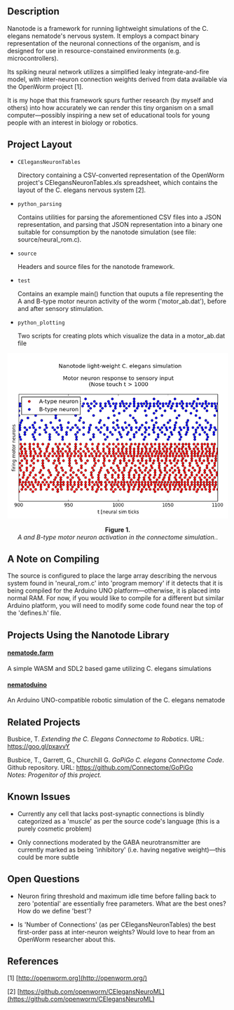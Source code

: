## Description

Nanotode is a framework for running lightweight simulations of the C. elegans
nematode's nervous system. It employs a compact binary representation of the
neuronal connections of the organism, and is designed for use in
resource-constained environments (e.g.  microcontrollers).

Its spiking neural network utilizes a simplified leaky integrate-and-fire model,
with inter-neuron connection weights derived from data available via the
OpenWorm project [1].

It is my hope that this framework spurs further research (by myself and others)
into how accurately we can render this tiny organism on a small computer&mdash;possibly
inspiring a new set of educational tools for young people with an interest in biology or robotics.

## Project Layout

* `CElegansNeuronTables`

  Directory containing a CSV-converted representation of
the OpenWorm project's CElegansNeuronTables.xls spreadsheet, which contains the
layout of the C. elegans nervous system [2].

* `python_parsing`

  Contains utilities for parsing the aforementioned CSV files
into a JSON representation, and parsing that JSON representation into a binary
one suitable for consumption by the nanotode simulation (see file: source/neural_rom.c).

* `source`

  Headers and source files for the nanotode framework.
* `test`

  Contains an example main() function that ouputs a file representing
the A and B-type motor neuron activity of the worm ('motor_ab.dat'), before and
after sensory stimulation.

* `python_plotting`

  Two scripts for creating plots which visualize the data in
a motor_ab.dat file

<p align="center"><img width=600 src="/images/motor_ab.png"></p> <p
align="center"><b>Figure 1.</b><br><i>A and B-type motor neuron activation in
the connectome simulation.</i>.</p>

## A Note on Compiling

The source is configured to place the large array describing the nervous system found in 'neural_rom.c' into 'program memory' if it detects that it is being compiled for the Arduino UNO platform&mdash;otherwise, it is placed into normal RAM. For now, if you would like to compile for a different but similar Arduino platform, you will need to modify some code found near the top of the 'defines.h' file.

## Projects Using the Nanotode Library

#### [nematode.farm](https://nematode.farm)
A simple WASM and SDL2 based game utilizing C. elegans simulations

#### [nematoduino](https://github.com/nategri/nematoduino)
An Arduino UNO-compatible robotic simulation of the C. elegans nematode

## Related Projects

Busbice, T. *Extending the C. Elegans Connectome to Robotics*. URL: https://goo.gl/pxavvY

Busbice, T., Garrett, G., Churchill G. *GoPiGo C. elegans Connectome Code*. Github repository.
URL: https://github.com/Connectome/GoPiGo  
*Notes: Progenitor of this project.*

## Known Issues

* Currently any cell that lacks post-synaptic connections is blindly categorized
as a 'muscle' as per the source code's language (this is a purely cosmetic problem)

* Only connections moderated by the GABA neurotransmitter are currently marked as
being 'inhibitory' (i.e. having negative weight)&mdash;this could be more subtle

## Open Questions

* Neuron firing threshold and maximum idle time before falling back to zero
'potential' are essentially free parameters. What are the best ones? How do we
define 'best'?

* Is 'Number of Connections' (as per CElegansNeuronTables) the best first-order
pass at inter-neuron weights? Would love to hear from an OpenWorm researcher
about this.

## References

[1] [http://openworm.org](http://openworm.org/)

[2] [https://github.com/openworm/CElegansNeuroML](https://github.com/openworm/CElegansNeuroML)

